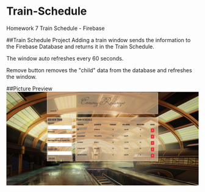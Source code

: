 # Train-Schedule
Homework 7 Train Schedule - Firebase

##Train Schedule Project
Adding a train window sends the information to the Firebase Database and returns it in the Train Schedule.

The window auto refreshes every 60 seconds.

Remove button removes the "child" data from the database and refreshes the window.

##Picture Preview
![screenshot image](/assets/images/screenshot.png)